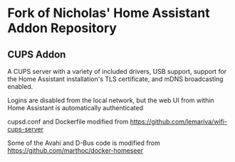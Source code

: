 # Fork of Nicholas' Home Assistant Addon Repository

## CUPS Addon

A CUPS server with a variety of included drivers, USB support, support for the Home Assistant installation's TLS certificate, and mDNS broadcasting enabled.

Logins are disabled from the local network, but the web UI from within Home Assistant is automatically authenticated

cupsd.conf and Dockerfile modified from https://github.com/lemariva/wifi-cups-server

Some of the Avahi and D-Bus code is modified from https://github.com/marthoc/docker-homeseer